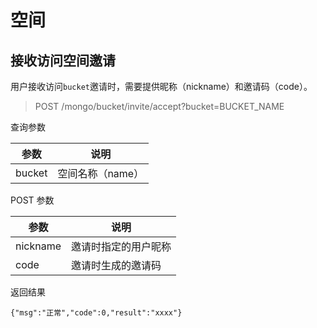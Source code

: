 # 空间

## 接收访问空间邀请

用户接收访问`bucket`邀请时，需要提供昵称（nickname）和邀请码（code）。

> POST /mongo/bucket/invite/accept?bucket=BUCKET_NAME

查询参数

| 参数   | 说明             |
| ------ | ---------------- |
| bucket | 空间名称（name） |

POST 参数

| 参数     | 说明                 |
| -------- | -------------------- |
| nickname | 邀请时指定的用户昵称 |
| code     | 邀请时生成的邀请码   |

返回结果

```
{"msg":"正常","code":0,"result":"xxxx"}
```

